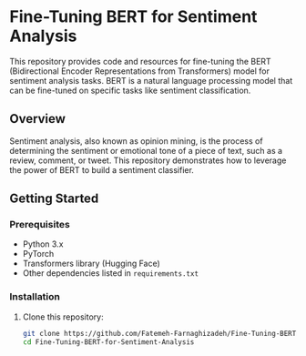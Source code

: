 # Fine-Tuning BERT for Sentiment Analysis

This repository provides code and resources for fine-tuning the BERT (Bidirectional Encoder Representations from Transformers) model for sentiment analysis tasks. BERT is a natural language processing model that can be fine-tuned on specific tasks like sentiment classification.

## Overview

Sentiment analysis, also known as opinion mining, is the process of determining the sentiment or emotional tone of a piece of text, such as a review, comment, or tweet. This repository demonstrates how to leverage the power of BERT to build a sentiment classifier.

## Getting Started

### Prerequisites

- Python 3.x
- PyTorch
- Transformers library (Hugging Face)
- Other dependencies listed in `requirements.txt`

### Installation

1. Clone this repository:

   ```bash
   git clone https://github.com/Fatemeh-Farnaghizadeh/Fine-Tuning-BERT-for-Sentiment-Analysis.git
   cd Fine-Tuning-BERT-for-Sentiment-Analysis